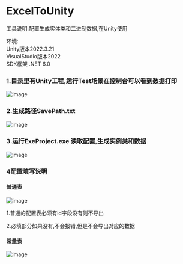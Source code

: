 # ExcelToUnity
工具说明:配置生成实体类和二进制数据,在Unity使用

环境:  
Unity版本2022.3.21  
VisualStudio版本2022  
SDK框架 .NET 6.0

### 1.目录里有Unity工程,运行Test场景在控制台可以看到数据打印

![image](https://github.com/1287375661/ExcelToUnity/assets/45592691/4c3c1aec-855f-4edf-9593-9e01588088ac)

### 2.生成路径SavePath.txt

![image](https://github.com/1287375661/ExcelToUnity/assets/45592691/d444a58c-ea54-49b5-8064-93171dcf5550)

### 3.运行ExeProject.exe 读取配置,生成实例类和数据

![image](https://github.com/1287375661/ExcelToUnity/assets/45592691/0f718034-6654-4724-888d-dda1de772b3c)

### 4配置填写说明

#### 普通表

![image](https://github.com/1287375661/ExcelToUnity/assets/45592691/0787d1bd-7418-4ab7-aca9-7ada90903ae2)

1.普通的配置表必须有id字段没有则不导出

2.必填部分如果没有,不会报错,但是不会导出对应的数据

#### 常量表

![image](https://github.com/1287375661/ExcelToUnity/assets/45592691/8be8fc6c-529f-4c70-89d8-780167dd69d3)
